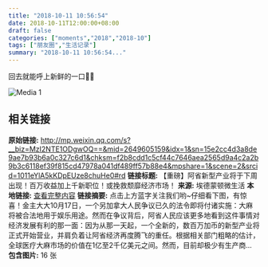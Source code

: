 ```yaml
---
title: "2018-10-11 10:56:54"
date: 2018-10-11T12:00:00+08:00
draft: false
categories: ["moments","2018","2018-10"]
tags: ["朋友圈","生活记录"]
summary: "2018-10-11 10:56:54..."
---
```


回去就能呼上新鲜的一口🍃🍃

![Media 1](/Moments/photos/2018-10-11/201810111056540.jpg)

## 相关链接

**原始链接:** http://mp.weixin.qq.com/s?__biz=MzI2NTE1ODgwOQ==&mid=2649605159&idx=1&sn=15e2cc4d3a8de9ae7b93b6a0c327c6d1&chksm=f2b8cdd1c5cf44c7646aea2565d9a4c2a2b9b3c6118ef39f815cd47978a041df489ff57b88e4&mpshare=1&scene=2&srcid=1011eYlA5kKDpEUze8chuHe0#rd
**链接标题:** 【重磅】阿省新型产业将于下周出现！百万收益加上千新职位！或挽救颓靡经济市场！
**来源:** 埃德蒙顿微生活
**本地链接:** [查看完整内容](/link_content/2018/10/2018-10-11-2/link_content/)
**链接摘要:** 点击上方蓝字关注我们哟~仔细看下图，有惊喜！金主大大10月17日，一个另加拿大人民争议已久的法令即将付诸实施：大麻将被合法地用于娱乐用途。然而在争议背后，阿省人民应该更多地看到这件事情对经济发展有利的那一面：因为从那一天起，一个全新的，数百万加币的新型产业将正式开始营业，并肩负着让阿省经济再度腾飞的重任。根据相关部门粗略的估计，全球医疗大麻市场的价值在1亿至2千亿美元之间。然而，目前却极少有生产商...
**包含图片:** 16 张

